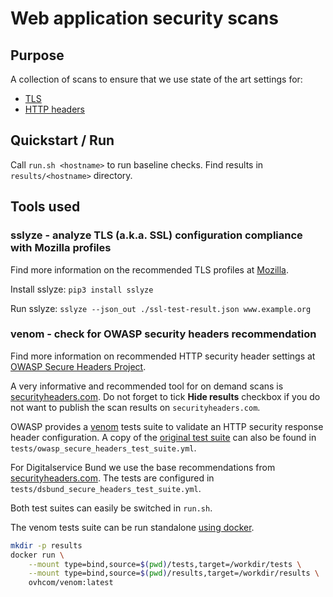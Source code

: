 # Web application security scans

## Purpose

A collection of scans to ensure that we use state of the art settings for:

* [TLS](https://en.wikipedia.org/wiki/Transport_Layer_Security#SSL_1.0,_2.0,_and_3.0)
* [HTTP headers](https://en.wikipedia.org/wiki/List_of_HTTP_header_fields)

## Quickstart / Run

Call `run.sh <hostname>` to run baseline checks. Find results in `results/<hostname>` directory.

## Tools used

### sslyze - analyze TLS (a.k.a. SSL) configuration compliance with Mozilla profiles

Find more information on the recommended TLS profiles at [Mozilla](https://wiki.mozilla.org/Security/Server_Side_TLS).

Install sslyze: `pip3 install sslyze`

Run sslyze: `sslyze --json_out ./ssl-test-result.json www.example.org`

### venom - check for OWASP security headers recommendation

Find more information on recommended HTTP security header settings at
[OWASP Secure Headers Project](https://owasp.org/www-project-secure-headers/).

A very informative and recommended tool for on demand scans is [securityheaders.com](https://securityheaders.com).
Do not forget to tick **Hide results** checkbox if you do not want to publish the scan results on
`securityheaders.com`.

OWASP provides a [venom](https://github.com/ovh/venom) tests suite to validate an HTTP security response header configuration.
A copy of the [original test suite](https://github.com/oshp/oshp-validator/blob/main/tests_suite.yml) can also be found
in `tests/owasp_secure_headers_test_suite.yml`.

For Digitalservice Bund we use the base recommendations from [securityheaders.com](https://securityheaders.com).
The tests are configured in `tests/dsbund_secure_headers_test_suite.yml`.

Both test suites can easily be switched in `run.sh`.

The venom tests suite can be run standalone [using docker](https://github.com/ovh/venom#docker-image).

```sh
mkdir -p results
docker run \
    --mount type=bind,source=$(pwd)/tests,target=/workdir/tests \
    --mount type=bind,source=$(pwd)/results,target=/workdir/results \
    ovhcom/venom:latest 
```

